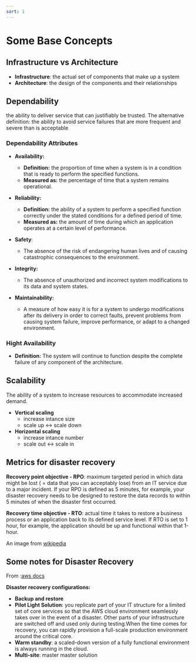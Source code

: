 ```yaml
---
sort: 1
---
```


# Some Base Concepts


## Infrastructure vs Architecture

- **Infrastructure**: the actual set of components that make up a system
- **Architecture**: the design of the components and their relationships


## Dependability
the ability to deliver service that can justifiably be trusted.
The alternative definition: the ability to avoid service failures that are more frequent and severe than is acceptable

### Dependability Attributes


- **Availability:**
    - **Definition:** the proportion of time when a system is in a condition that is ready to perform the specified functions.
    - **Measured as:** the percentage of time that a system remains operational.


- **Reliability:**
  - **Definition:** the ability of a system to perform a specified function correctly under the stated conditions for a defined period of time.
  - **Measured as:** the amount of time during which an application operates at a certain level of performance.

- **Safety**:
  - The absence of the risk of endangering human lives and of causing catastrophic consequences to the environment.

- **Integrity:**
  - The absence of unauthorized and incorrect system modifications to its data and system states.

- **Maintainability:**
  - A measure of how easy it is for a system to undergo modifications after its delivery in order to correct faults, prevent problems from causing system failure, improve performance, or adapt to a changed environment.


### Hight Availability
  - **Definition:** The system will continue to function despite the complete failure of any component of the architecture.


## Scalability
The ability of a system to increase resources to accommodate increased demand.

- **Vertical scaling**
  - increase intance size
  - scale up <-> scale down
- **Horizontal scaling**
  - increase intance number
  - scale out <-> scale in



## Metrics for disaster recovery

**Recovery point objective - RPO**: maximum targeted period in which data might be lost ( = data that you can acceptably lose) from an IT service due to a major incident.
If your RPO is defined as 5 minutes, for example, your disaster recovery needs to be designed to restore the data records to within 5 minutes of when the disaster first occurred.

**Recovery time objective - RTO**: actual time it takes to restore a business process or an application back to its defined service level.
If RTO is set to 1 hour, for example, the application should be up and functional within that 1-hour.


An image from [wikipedia](https://fr.wikipedia.org/wiki/Fichier:RTO_RPO.gif)


## Some notes for Disaster Recovery
From :[aws docs](https://aws.amazon.com/blogs/publicsector/rapidly-recover-mission-critical-systems-in-a-disaster/)

**Disaster recovery configurations:**
- **Backup and restore**
- **Pilot Light Solution**: you replicate part of your IT structure for a limited set of core services so that the AWS cloud environment seamlessly takes over in the event of a disaster. Other parts of your infrastructure are switched off and used only during testing.When the time comes for recovery, you can rapidly provision a full-scale production environment around the critical core.
- **Warm standby**: a scaled-down version of a fully functional environment is always running in the cloud.
- **Multi-site**: master master solution